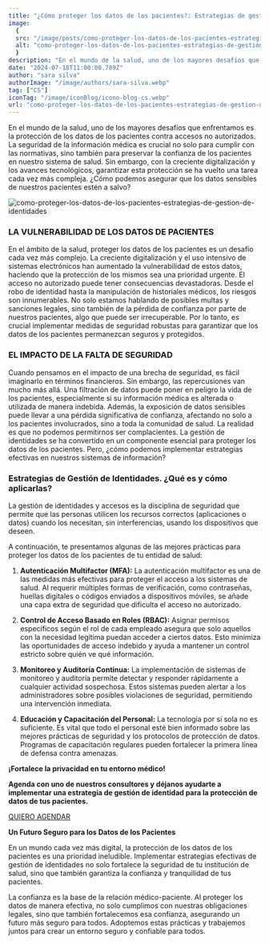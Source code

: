 ```yaml
---
title: "¿Cómo proteger los datos de los pacientes?: Estrategias de gestión de identidades"
image:
  {
  src: "/image/posts/como-proteger-los-datos-de-los-pacientes-estrategias-de-gestion-de-identidades.webp",
  alt: "como-proteger-los-datos-de-los-pacientes-estrategias-de-gestion-de-identidades"
  }
description: "En el mundo de la salud, uno de los mayores desafíos que enfrentamos es la protección de los datos de los pacientes contra accesos no autorizados."
date: "2024-07-18T11:00:00.789Z"
author: "sara silva"
authorImage: "/image/authors/sara-silva.webp"
tag: ["CS"]
iconTag: "/image/iconBlog/icono-blog-cs.webp"
url: "como-proteger-los-datos-de-los-pacientes-estrategias-de-gestion-de-identidades"
---
```


En el mundo de la salud, uno de los mayores desafíos que enfrentamos es la protección de los datos de los pacientes contra accesos no autorizados. La seguridad de la información médica es crucial no solo para cumplir con las normativas, sino también para preservar la confianza de los pacientes en nuestro sistema de salud. Sin embargo, con la creciente digitalización y los avances tecnológicos, garantizar esta protección se ha vuelto una tarea cada vez más compleja. ¿Cómo podemos asegurar que los datos sensibles de nuestros pacientes estén a salvo?

![como-proteger-los-datos-de-los-pacientes-estrategias-de-gestion-de-identidades](/image/posts/como-proteger-los-datos-de-los-pacientes-estrategias-de-gestion-de-identidades.webp)

### LA VULNERABILIDAD DE LOS DATOS DE PACIENTES 

En el ámbito de la salud, proteger los datos de los pacientes es un desafío cada vez más complejo. La creciente digitalización y el uso intensivo de sistemas electrónicos han aumentado la vulnerabilidad de estos datos, haciendo que la protección de los mismos sea una prioridad urgente.
El acceso no autorizado puede tener consecuencias devastadoras. Desde el robo de identidad hasta la manipulación de historiales médicos, los riesgos son innumerables. 
No solo estamos hablando de posibles multas y sanciones legales, sino también de la pérdida de confianza por parte de nuestros pacientes, algo que puede ser irrecuperable. Por lo tanto, es crucial implementar medidas de seguridad robustas para garantizar que los datos de los pacientes permanezcan seguros y protegidos.

### EL IMPACTO DE LA FALTA DE SEGURIDAD
Cuando pensamos en el impacto de una brecha de seguridad, es fácil imaginarlo en términos financieros. Sin embargo, las repercusiones van mucho más allá. Una filtración de datos puede poner en peligro la vida de los pacientes, especialmente si su información médica es alterada o utilizada de manera indebida. Además, la exposición de datos sensibles puede llevar a una pérdida significativa de confianza, afectando no solo a los pacientes involucrados, sino a toda la comunidad de salud.
La realidad es que no podemos permitirnos ser complacientes. La gestión de identidades se ha convertido en un componente esencial para proteger los datos de los pacientes. Pero, ¿cómo podemos implementar estrategias efectivas en nuestros sistemas de información?
### Estrategias de Gestión de Identidades. ¿Qué es y cómo aplicarlas?
La gestión de identidades y accesos es la disciplina de seguridad que permite que las personas utilicen los recursos correctos (aplicaciones o datos) cuando los necesitan, sin interferencias, usando los dispositivos que deseen.

A continuación, te presentamos algunas de las mejores prácticas para proteger los datos de los pacientes de tu entidad de salud:
1. **Autenticación Multifactor (MFA):**
La autenticación multifactor es una de las medidas más efectivas para proteger el acceso a los sistemas de salud. Al requerir múltiples formas de verificación, como contraseñas, huellas digitales o códigos enviados a dispositivos móviles, se añade una capa extra de seguridad que dificulta el acceso no autorizado.

2. **Control de Acceso Basado en Roles (RBAC):** 
Asignar permisos específicos según el rol de cada empleado asegura que solo aquellos con la necesidad legítima puedan acceder a ciertos datos. Esto minimiza las oportunidades de acceso indebido y ayuda a mantener un control estricto sobre quién ve qué información.

3. **Monitoreo y Auditoría Continua:** 
La implementación de sistemas de monitoreo y auditoría permite detectar y responder rápidamente a cualquier actividad sospechosa. Estos sistemas pueden alertar a los administradores sobre posibles violaciones de seguridad, permitiendo una intervención inmediata.

4. **Educación y Capacitación del Personal:** 
La tecnología por sí sola no es suficiente. Es vital que todo el personal esté bien informado sobre las mejores prácticas de seguridad y los protocolos de protección de datos. Programas de capacitación regulares pueden fortalecer la primera línea de defensa contra amenazas.

**¡Fortalece la privacidad en tu entorno médico!**

**Agenda con uno de nuestros consultores y déjanos ayudarte a implementar una estrategia de gestión de identidad para la protección de datos de tus pacientes.**

[QUIERO AGENDAR](https://xkale.com/gestion-de-identidades/)

**Un Futuro Seguro para los Datos de los Pacientes**

En un mundo cada vez más digital, la protección de los datos de los pacientes es una prioridad ineludible. Implementar estrategias efectivas de gestión de identidades no solo fortalece la seguridad de tu institución de salud, sino que también garantiza la confianza y tranquilidad de tus pacientes.

La confianza es la base de la relación médico-paciente. Al proteger los datos de manera efectiva, no solo cumplimos con nuestras obligaciones legales, sino que también fortalecemos esa confianza, asegurando un futuro más seguro para todos. Adoptemos estas prácticas y trabajemos juntos para crear un entorno seguro y confiable para todos.
